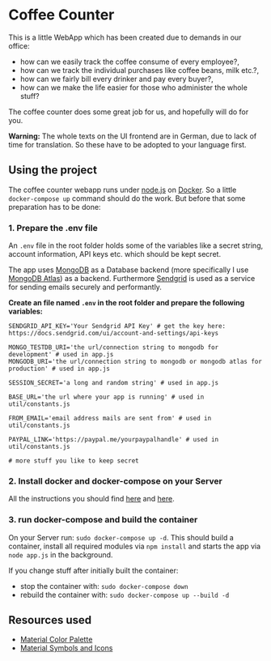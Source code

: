 # Coffee Counter

This is a little WebApp which has been created due to demands in our office:
- how can we easily track the coffee consume of every employee?,
- how can we track the individual purchases like coffee beans, milk etc.?,
- how can we fairly bill every drinker and pay every buyer?,
- how can we make the life easier for those who administer the whole stuff?

The coffee counter does some great job for us, and hopefully will do for you.

**Warning:** The whole texts on the UI frontend are in German, due to lack of time for translation. So these have to be adopted to your language first.

## Using the project

The coffee counter webapp runs under [node.js](https://nodejs.dev/en/) on [Docker](https://www.docker.com/).
So a little `docker-compose up` command should do the work. But before that some preparation has to be done:

### 1. Prepare the .env file

An `.env` file in the root folder holds some of the variables like a secret string, account information, API keys etc. which should be kept secret.

The app uses [MongoDB](https://www.mongodb.com/atlas/database) as a Database backend (more specifically I use [MongoDB Atlas](https://www.mongodb.com/atlas)) as a backend.
Furthermore [Sendgrid](https://sendgrid.com/) is used as a service for sending emails securely and performantly. 

**Create an file named `.env` in the root folder and prepare the following variables:**

```shell
SENDGRID_API_KEY='Your Sendgrid API Key' # get the key here: https://docs.sendgrid.com/ui/account-and-settings/api-keys

MONGO_TESTDB_URI='the url/connection string to mongodb for development' # used in app.js
MONGODB_URI='the url/connection string to mongodb or mongodb atlas for production' # used in app.js

SESSION_SECRET='a long and random string' # used in app.js

BASE_URL='the url where your app is running' # used in util/constants.js

FROM_EMAIL='email address mails are sent from' # used in util/constants.js

PAYPAL_LINK='https://paypal.me/yourpaypalhandle' # used in util/constants.js

# more stuff you like to keep secret
```

### 2. Install docker and docker-compose on your Server

All the instructions you should find [here](https://docs.docker.com/engine/install/) and [here](https://docs.docker.com/compose/install/).

### 3. run docker-compose and build the container

On your Server run: `sudo docker-compose up -d`. This should build a container,
install all required modules via `npm install` and starts the app via `node app.js` in the background.

If you change stuff after initially built the container:
- stop the container with: `sudo docker-compose down`
- rebuild the container with: `sudo docker-compose up --build -d`

## Resources used
- [Material Color Palette](https://material.io/resources/color/#!/?view.left=0&view.right=0&primary.color=1A237E&secondary.color=E91E63) 
- [Material Symbols and Icons](https://fonts.google.com/icons)